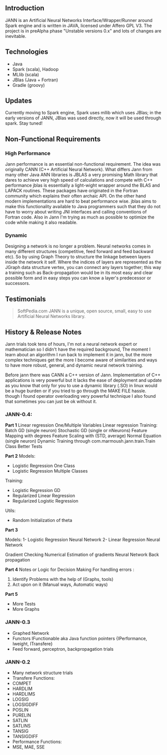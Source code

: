 ## Introduction

JANN is an Artificial Neural Networks Interface/Wrapper/Runner around Spark engine and is written in JAVA, licensed under Affero GPL V3. The project is in preAlpha phase "Unstable versions 0.x" and lots of changes are inevitable.

## Technologies
* Java
* Spark (scala), Hadoop
* MLlib (scala)
* JBlas (Java + Fortran)
* Gradle (groovy)


## Updates
Currently moving to Spark engine, Spark uses mllib which uses JBlas; in the early versions of JANN, JBlas was used directly, now it will be used through spark. Stay tuned!

## Non-Functional Requirements
### High Performance

Jann performance is an essential non-functional requirement. The idea was originally CANN (C++ Artificial Neural Network). What differs Jann from many other Java ANN libraries is JBLAS a very promising Math library that dares to achieve very high speed of calculations and compete with C++ performance jblas is essentially a light-wight wrapper around the BLAS and LAPACK routines. These packages have originated in the Fortran community which explains their often archaic API. On the other hand modern implementations are hard to beat performance wise. jblas aims to make this functionality available to Java programmers such that they do not have to worry about writing JNI interfaces and calling conventions of Fortran code. Also in Jann I'm trying as much as possible to optimize the code while making it also readable.

### Dynamic
Designing a network is no longer a problem. Neural networks comes in many different structures (competitive, feed forward and feed backward etc). So by using Graph Theory to structure the linkage between layers inside the network it self. Where the indices of layers are represented as the JGraph data structure vertex, you can connect any layers together; this way a training such as Back-propagation would be in its most easy and clear possible form and in easy steps you can know a layer's predecessor or successors.

## Testimonials
> SoftPedia.com JANN is a unique, open source, small, easy to use Artificial Neural Networks library.

## History & Release Notes

Jann trials took tens of hours, I'm not a neural network expert or mathematician so I didn't have the required background, The moment I learn about an algorithm I run back to implement it in jann, but the more complex techniques get the more I become aware of similarities and ways to have more robust, general, and dynamic neural network training.

Before jann there was CANN a C++ version of Jann. Implementation of C++ applications is very powerful but it lacks the ease of deployment and update as you know that only for you to use a dynamic library (.SO) in linux would be a huge burden or if you tried to go through the MAKE FILE  hassle. though I found operator overloading very powerful technique I also found that sometimes you can just be ok without it.

### JANN-0.4:
**Part 1**
Linear regression One/Multiple Variables
Linear regression Training:
Batch GD (single neuron)
Stochastic GD (single or nNeurons)
Feature Mapping with degrees
Feature Scaling with (STD, average)
Normal Equation (single neuron)
Dynamic Training through com.marmoush.jann.train.Train Class
Better Tests

**Part 2**
Models:

* Logistic Regression One Class
* Logistic Regression Multiple Classes

Training:

* Logistic Regression GD
* Regularized Linear Regression
* Regularized Logistic Regression

Utils:

* Random Initialization of theta

**Part 3**

Models:
1- Logistic Regression Neural Network
2- Linear Regression Neural Network

Gradient Checking
Numerical Estimation of gradients
Neural Network Back propagation

**Part 4**
Notes or Logic for Decision Making For handling errors :

1. Identify Problems with the help of (Graphs, tools)
2. Act upon on it (Manual ways, Automatic ways)

**Part 5**

* More Tests 
* More Graphs

### JANN-0.3
* Graphed Network
* Functors IFunctionable aka Java function pointers {IPerformance, Iweight, ITransfere}
* Feed forward, perceptron, backpropagation trials

### JANN-0.2

* Many network structure trials
* Transfere Functions:
* COMPET
* HARDLIM
* HARDLIMS
* LOGSIG
* LOGSIGDIFF
* POSLIN
* PURELIN
* SATLIN
* SATLINS
* TANSIG
* TANSIGDIFF
* Performance Functions:
* MSE, MAE, SSE
